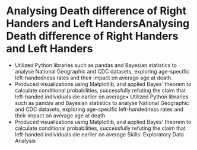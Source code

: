 # Analysing Death difference of Right Handers and Left HandersAnalysing Death difference of Right Handers and Left Handers
- Utilized Python libraries such as pandas and Bayesian statistics to analyse National Geographic and CDC datasets, exploring age-specific 
left-handedness rates and their impact on average age at death.
- Produced visualizations using Matplotlib, and applied Bayes' theorem to calculate conditional probabilities, successfully refuting the claim 
that left-handed individuals die earlier on average• Utilized Python libraries such as pandas and Bayesian statistics to analyse National Geographic and CDC datasets, exploring age-specific left-handedness rates and their impact on average age at death.
- Produced visualizations using Matplotlib, and applied Bayes' theorem to calculate conditional probabilities, successfully refuting the claim that left-handed individuals die earlier on average
Skills: Exploratory Data Analysis
